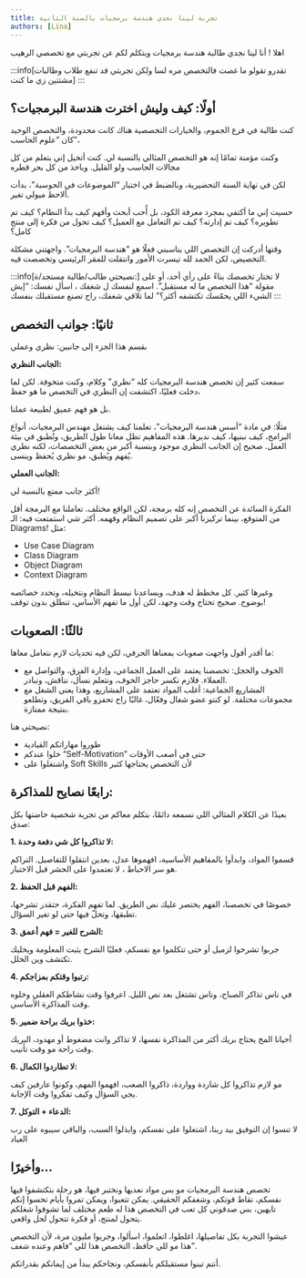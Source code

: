 ```yaml
---
title: تجربة لينا نجدي هندسة برمجيات بالسنة الثانية
authors: [Lina]
---
```


اهلا ! أنا لينا نجدي طالبة هندسة برمجيات وبتكلم لكم عن تجربتي مع تخصصي الرهيب 

:::info[تقدرو تقولو ما غصت فالتخصص مره لسا ولكن تجربتي قد تنفع طلاب وطالبات مشتتين زي ما كنت]
:::


## أولًا: كيف وليش اخترت هندسة البرمجيات؟

كنت طالبة في فرع الجموم، والخيارات التخصصية هناك كانت محدودة، والتخصص الوحيد كان “علوم الحاسب”،  

<!-- truncate -->

وكنت مؤمنة تمامًا إنه هو التخصص المثالي بالنسبة لي. كنت أتخيل إني بتعلم من كل مجالات الحاسب ولو القليل. وباخذ من كل بحر قطره

لكن في نهاية السنة التحضيرية، وبالضبط في اختبار “الموضوعات في الحوسبة”، بدأت ألاحظ ميولي تغير.

حسيت إني ما أكتفي بمجرد معرفة الكود، بل أُحب أبحث وأفهم كيف بدأ النظام؟ كيف تم تطويره؟ كيف تم إدارته؟ كيف تم التعامل مع العميل؟ كيف تحول من فكرة إلى منتج كامل؟

وقتها أدركت إن التخصص اللي يناسبني فعلًا هو “هندسة البرمجيات”. واجهتني مشكلة التخصيص، لكن الحمد لله تيسرت الأمور وانتقلت للمقر الرئيسي وتخصصت فيه.

:::info[نصيحتي طالب/طالبة مستجد/ة:]
لا تختار تخصصك بناءً على رأي أحد، أو على مقولة “هذا التخصص ما له مستقبل”. اسمع لنفسك ل شغفك ، اسأل نفسك: “إيش الشيء اللي يحمّسك تكتشفه أكثر؟” لما تلاقي شغفك، راح تصنع مستقبلك بنفسك
:::


## ثانيًا: جوانب التخصص

بقسم هذا الجزء إلى جانبين: نظري وعملي

**الجانب النظري:**

سمعت كثير إن تخصص هندسة البرمجيات كله “نظري” وكلام، وكنت متخوفة. لكن لما دخلت فعليًا، اكتشفت إن النظري في التخصص ما هو حفظ، 

بل هو فهم عميق لطبيعة عملنا.

مثلًا: في مادة “أسس هندسة البرمجيات”، تعلمنا كيف يشتغل مهندس البرمجيات، أنواع البرامج، كيف نبنيها، كيف نديرها. هذه المفاهيم تظل معانا طول الطريق، وتُطبق في بيئة العمل.
صحيح إن الجانب النظري موجود وبنسبة أكبر من بعض التخصصات، لكنه نظري يُفهم ويُطبق، مو نظري يُحفظ وينسى.

**الجانب العملي:**

أكثر جانب ممتع بالنسبة لي!

الفكرة السائدة عن التخصص إنه كله برمجة، لكن الواقع مختلف. تعاملنا مع البرمجة أقل من المتوقع، بينما تركيزنا أكبر على تصميم النظام وفهمه.
أكثر شي استمتعت فيه: الـ Diagrams!
مثل:
+ Use Case Diagram
+ Class Diagram
+ Object Diagram
+ Context Diagram


وغيرها كثير. كل مخطط له هدف، ويساعدنا نبسط النظام ونتخيله، ونحدد خصائصه بوضوح.
صحيح تحتاج وقت وجهد، لكن أول ما تفهم الأساس، تنطلق بدون توقف!

## ثالثًا: الصعوبات
ما أقدر أقول واجهت صعوبات بمعناها الحرفي، لكن فيه تحديات لازم نتعامل معاها:

 + الخوف والخجل: تخصصنا يعتمد على العمل الجماعي، وإدارة الفرق، والتواصل مع العملاء. فلازم نكسر حاجز الخوف، ونتعلم نسأل، نناقش، ونبادر.
 + المشاريع الجماعية: أغلب المواد تعتمد على المشاريع، وهذا يعني الشغل مع مجموعات مختلفة.
   لو كنتو عضو شغال وفعّال، غالبًا راح تحفزو باقي الفريق، وتطلعو بنتيجة ممتازة.

نصيحتي هنا:
 + طوروا مهاراتكم القيادية
 + خلوا عندكم “Self-Motivation” حتى في أصعب الأوقات
 + واشتغلوا على Soft Skills لأن التخصص يحتاجها كثير

 ## رابعًا نصايح للمذاكرة:
بعيدًا عن الكلام المثالي اللي نسمعه دائمًا، بتكلم معاكم من تجربة شخصية خاضتها بكل صدق:

**1. لا تذاكروا كل شي دفعة وحدة:**

قسموا المواد، وابدأوا بالمفاهيم الأساسية، افهموها عدل، بعدين انتقلوا للتفاصيل. التراكم هو سر الاحباط ، لا تعتمدوا على الحشر قبل الاختبار.

**2. الفهم قبل الحفظ:**
   
خصوصًا في تخصصنا، الفهم يختصر عليك نص الطريق. لما تفهم الفكرة، حتقدر تشرحها، تطبقها، وتحلّ فيها حتى لو تغير السؤال.

**3. الشرح للغير = فهم أعمق:**
  
جربوا تشرحوا لزميل أو حتى تتكلموا مع نفسكم، فعليًا الشرح يثبت المعلومة ويخليك تكتشف وين الخلل.

**4. رتبوا وقتكم بمزاجكم:**

في ناس تذاكر الصباح، وناس تشتغل بعد نص الليل. اعرفوا وقت نشاطكم العقلي وخلوه وقت المذاكرة الأساسي.

**5. خذوا بريك براحة ضمير:**

أحيانا المخ يحتاج بريك أكثر من المذاكرة نفسها، لا تذاكر وانت مضغوط أو مهدود، البريك وقت راحة مو وقت تأنيب.

**6. لا تطاردوا الكمال:**

مو لازم تذاكروا كل شاردة وواردة، ذاكروا الصعب، افهموا المهم، وكونوا عارفين كيف يجي السؤال وكيف تفكروا وقت الإجابة.

**7. الدعاء + التوكل:**

لا تنسوا إن التوفيق بيد ربنا، اشتغلوا على نفسكم، وابذلوا السبب، والباقي سيبوه على رب العباد

## وأخيرًا…
تخصص هندسة البرمجيات مو بس مواد نعديها ونختبر فيها، هو رحلة بتكتشفوا فيها نفسكم، نقاط قوتكم، وشغفكم الحقيقي. يمكن تتعبوا، ويمكن تمروا بأيام تحسوا إنكم تايهين، بس صدقوني كل تعب في التخصص هذا له طعم مختلف لما تشوفوا شغلكم يتحول لمنتج، أو فكرة تتحول لحل واقعي.

عيشوا التجربة بكل تفاصيلها، اغلطوا، اتعلموا، اسألوا، وجربوا مليون مرة، لأن التخصص هذا مو للي حافظ، التخصص هذا للي “فاهم وعنده شغف”.

أنتم تبنوا مستقبلكم بأنفسكم، ونجاحكم يبدأ من إيمانكم بقدراتكم.
